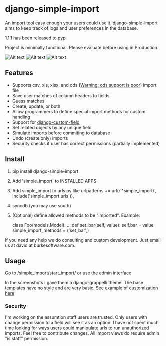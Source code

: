 django-simple-import
====================

An import tool easy enough your users could use it. django-simple-import aims to keep track of logs 
and user preferences in the database. 

1.1.1 has been released to pypi

Project is minimally functional. Please evaluate before using in Production.

![Alt text](https://raw.github.com/burke-software/django-simple-import/master/docs/start_import.png)
![Alt text](https://raw.github.com/burke-software/django-simple-import/master/docs/match_columns.png)
![Alt text](https://raw.github.com/burke-software/django-simple-import/master/docs/do_import.png)

## Features
- Supports csv, xls, xlsx, and ods ([Warning: ods support is poor](https://github.com/burke-software/django-simple-import/issues/10)) import file
- Save user matches of column headers to fields
- Guess matches
- Create, update, or both
- Allow programmers to define special import methods for custom handling
- Support for [django-custom-field](https://github.com/burke-software/django-custom-field)
- Set related objects by any unique field
- Simulate imports before commiting to database
- Undo (create only) imports
- Security checks if user has correct permissions (partially implemented)

## Install

1. pip install django-simple-import
1. Add 'simple_import' to INSTALLED APPS
1. Add simple_import to urls.py like
urlpatterns += url(r'^simple_import/', include('simple_import.urls')),
1. syncdb (you may use south)
1. (Optional) define allowed methods to be "imported". Example:

    class Foo(models.Model):
        ...
        def set_bar(self, value):
            self.bar = value
        simple_import_methods = ('set_bar',)
        
If you need any help we do consulting and custom development. Just email us at david at burkesoftware.com.
   

## Usage

Go to /simple_import/start_import/ or use the admin interface

In the screenshots I gave them a django-grappelli theme. The base templates have no style and are very basic. 
See example of customization [here](https://github.com/burke-software/django-sis/tree/master/templates/simple_import)

### Security
I'm working on the assumtion staff users are trusted. Only users with change permission 
to a field will see it as an option. I have not spent much time looking for ways users could
manipulate urls to run unauthorized imports. Feel free to contribute changes.
All import views do require admin "is staff" permission.
